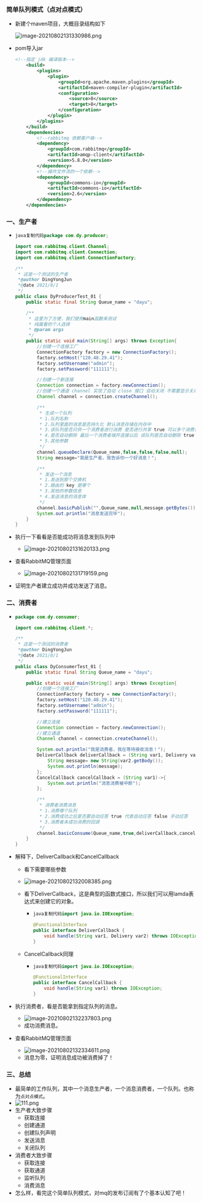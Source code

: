 ### 简单队列模式（点对点模式）

* 新建个maven项目，大概目录结构如下

  ![image-20210802131330986.png](pages/ec6d41d999234834aa9e00d50c6246a1tplv-k3u1fbpfcp-zoom-in-crop-mark4536000.webp)

* pom导入jar

  ```XML
  <!--指定 jdk 编译版本-->
      <build>
          <plugins>
              <plugin>
                  <groupId>org.apache.maven.plugins</groupId>
                  <artifactId>maven-compiler-plugin</artifactId>
                  <configuration>
                      <source>8</source>
                      <target>8</target>
                  </configuration>
              </plugin>
          </plugins>
      </build>
      <dependencies>
          <!--rabbitmq 依赖客户端-->
          <dependency>
              <groupId>com.rabbitmq</groupId>
              <artifactId>amqp-client</artifactId>
              <version>5.8.0</version>
          </dependency>
          <!--操作文件流的一个依赖-->
          <dependency>
              <groupId>commons-io</groupId>
              <artifactId>commons-io</artifactId>
              <version>2.6</version>
          </dependency>
      </dependencies>
  ```

  

### 一、生产者

- ```java
  java复制代码package com.dy.producer;
  
  import com.rabbitmq.client.Channel;
  import com.rabbitmq.client.Connection;
  import com.rabbitmq.client.ConnectionFactory;
  
  /**
   * 这是一个测试的生产者
   *@author DingYongJun
   *@date 2021/8/1
   */
  public class DyProducerTest_01 {
      public static final String Queue_name = "dayu";
  
      /**
       * 这里为了方便，我们使用main函数来测试
       * 纯属看你个人选择
       * @param args
       */
      public static void main(String[] args) throws Exception{
          //创建一个连接工厂
          ConnectionFactory factory = new ConnectionFactory();
          factory.setHost("120.48.29.41");
          factory.setUsername("admin");
          factory.setPassword("111111");
  
          //创建一个新连接
          Connection connection = factory.newConnection();
          //创建一个通道 channel 实现了自动 close 接口 自动关闭 不需要显示关闭
          Channel channel = connection.createChannel();
  
          /**
           * 生成一个队列
           * 1.队列名称
           * 2.队列里面的消息是否持久化 默认消息存储在内存中
           * 3.该队列是否只供一个消费者进行消费 是否进行共享 true 可以多个消费者消费
           * 4.是否自动删除 最后一个消费者端开连接以后 该队列是否自动删除 true 自动删除
           * 5.其他参数
           */
          channel.queueDeclare(Queue_name,false,false,false,null);
          String message="我是生产者，我告诉你一个好消息！";
  
          /**
           * 发送一个消息
           * 1.发送到那个交换机
           * 2.路由的 key 是哪个
           * 3.其他的参数信息
           * 4.发送消息的消息体
           */
          channel.basicPublish("",Queue_name,null,message.getBytes());
          System.out.println("消息发送完毕");
      }
  }
  ```



- 执行一下看看是否能成功将消息发到队列中
  - ![image-20210802131620133.png](pages/cc0a14f5efec4a2d8306efb731659af2tplv-k3u1fbpfcp-zoom-in-crop-mark4536000.webp)
- 查看RabbitMQ管理页面
  - ![image-20210802131719159.png](pages/b6cad318619f4dafbe982046c7e2b416tplv-k3u1fbpfcp-zoom-in-crop-mark4536000.webp)
- 证明生产者建立成功并成功发送了消息。

### 二、消费者

- ```java
  package com.dy.consumer;
  
  import com.rabbitmq.client.*;
  
  /**
   * 这是一个测试的消费者
   *@author DingYongJun
   *@date 2021/8/1
   */
  public class DyConsumerTest_01 {
      public static final String Queue_name = "dayu";
  
      public static void main(String[] args) throws Exception{
          //创建一个连接工厂
          ConnectionFactory factory = new ConnectionFactory();
          factory.setHost("120.48.29.41");
          factory.setUsername("admin");
          factory.setPassword("111111");
  
          //建立连接
          Connection connection = factory.newConnection();
          //建立通道
          Channel channel = connection.createChannel();
  
          System.out.println("我是消费者，我在等待接收消息！");
          DeliverCallback deliverCallback = (String var1, Delivery var2)->{
              String message= new String(var2.getBody());
              System.out.println(message);
          };
          CancelCallback cancelCallback = (String var1)->{
              System.out.println("消息消费被中断");
          };
  
          /**
           * 消费者消费消息
           * 1.消费哪个队列
           * 2.消费成功之后是否要自动应答 true 代表自动应答 false 手动应答
           * 3.消费者未成功消费的回调
           */
          channel.basicConsume(Queue_name,true,deliverCallback,cancelCallback);
      }
  }
  ```

- 解释下，DeliverCallback和CancelCallback

  - 看下需要哪些参数

  - ![image-20210802132008385.png](pages/73a46a39341142e9ae8ba38351592aa9tplv-k3u1fbpfcp-zoom-in-crop-mark4536000.webp)

  - 看下DeliverCallback，这是典型的函数式接口，所以我们可以用lamda表达式来创建它的对象。

    - ```java
      java复制代码import java.io.IOException;
      
      @FunctionalInterface
      public interface DeliverCallback {
          void handle(String var1, Delivery var2) throws IOException;
      }
      ```

  - CancelCallback同理

    - ```java
      java复制代码import java.io.IOException;
      
      @FunctionalInterface
      public interface CancelCallback {
          void handle(String var1) throws IOException;
      }
      ```

- 执行消费者，看是否能拿到指定队列的消息。

  - ![image-20210802132237803.png](pages/d388dd0b6c464221ae3c5f8c29140283tplv-k3u1fbpfcp-zoom-in-crop-mark4536000.webp)
  - 成功消费消息。

- 查看RabbitMQ管理页面

  - ![image-20210802132334611.png](pages/035f2566131e47038d9ae16de1cd96d9tplv-k3u1fbpfcp-zoom-in-crop-mark4536000.webp)
  - 消息为零，证明消息成功被消费掉了！

### 三、总结

- 最简单的工作队列，其中一个消息生产者，一个消息消费者，一个队列。也称为`点对点模式`。
- ![111.png](pages/f328021bea804939bcddf5052770815ftplv-k3u1fbpfcp-zoom-in-crop-mark4536000.webp)
- 生产者大致步骤
  - 获取连接
  - 创建通道
  - 创建队列声明
  - 发送消息
  - 关闭队列
- 消费者大致步骤
  - 获取连接
  - 获取通道
  - 监听队列
  - 消费消息
- 怎么样，看完这个简单队列模式，对mq的发布订阅有了个基本认知了吧！